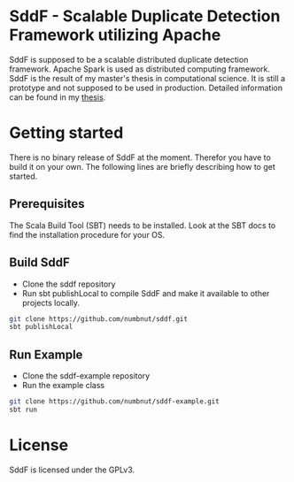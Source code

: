 # SddF - Scalable Duplicate Detection Framework utilizing Apache
SddF is supposed to be a scalable distributed duplicate detection framework.
Apache Spark is used as distributed computing framework.
SddF is the result of my master's thesis in computational science.
It is still a prototype and not supposed to be used in production.
Detailed information can be found in my [thesis](scalable-duplicate-detection.pdf).

# Getting started
There is no binary release of SddF at the moment.
Therefor you have to build it on your own.
The following lines are briefly describing how to get started.

## Prerequisites
The Scala Build Tool (SBT) needs to be installed.
Look at the SBT docs to find the installation procedure for your OS.

## Build SddF
* Clone the sddf repository
* Run sbt publishLocal to compile SddF and make it available to other projects locally.
```sh
git clone https://github.com/numbnut/sddf.git
sbt publishLocal
```

## Run Example
* Clone the sddf-example repository
* Run the example class
```sh
git clone https://github.com/numbnut/sddf-example.git
sbt run
```

# License
SddF is licensed under the GPLv3.
